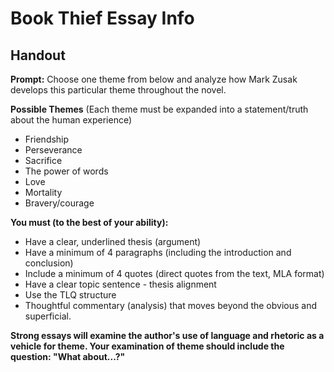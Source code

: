 # Book Thief Essay Info

## Handout

**Prompt:** Choose one theme from below and analyze how Mark Zusak develops 
this particular theme throughout the novel.


**Possible Themes** (Each theme must be expanded into a statement/truth about
the human experience)
* Friendship
* Perseverance
* Sacrifice
* The power of words
* Love
* Mortality
* Bravery/courage


**You must (to the best of your ability):**

* Have a clear, underlined thesis (argument)
* Have a minimum of 4 paragraphs (including the introduction and conclusion)
* Include a minimum of 4 quotes (direct quotes from the text, MLA format)
* Have a clear topic sentence - thesis alignment
* Use the TLQ structure
* Thoughtful commentary (analysis) that moves beyond the obvious and 
  superficial.


**Strong essays will examine the author's use of language and rhetoric as a
vehicle for theme. Your examination of theme should include the question: "What
about...?"**
